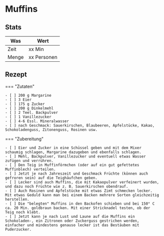 # Muffins

## Stats

| Was   | Wert        |
|-------|-------------|
| Zeit  | xx Min      |
| Menge | xx Personen |

## Rezept

=== "Zutaten"

    - [ ] 200 g Margarine
    - [ ] 3 Eier
    - [ ] 175 g Zucker
    - [ ] 200 g Dinkelmehl
    - [ ] 2 Teel. Backpulver
    - [ ] 1 Vanillezucker
    - [ ] 4-6 Essl. Mineralwasser
    - [ ] nach Geschmack: Sauerkirschen, Blaubeeren, Apfelstücke, Kakao, Schokoladenguss, Zitonenguss, Rosinen usw.

=== "Zubereitung"

    - [ ] Eier und Zucker in eine Schüssel geben und mit dem Mixer schaumig schlagen, Margarine dazugeben und ebenfalls schlagen.
    - [ ] Mehl, Backpulver, Vanillezucker und eventuell etwas Wasser zufügen und verrühren.
    - [ ] Den Teig in Muffinförmchen (oder auf ein gut gefettetes Muffinblech) verteilen.
    - [ ] Jetzt je nach Jahreszeit und Geschmack Früchte (können auch gefroren sein) auf die Teighäufchen geben.
    - [ ] Lecker sind auch Muffins, die mit Kakaopulver verfeinert wurden, und dazu noch Früchte wie z. B. Sauerkirschen obendrauf.
    - [ ] Auch Rosinen und Apfelstücke mit etwas Zimt schmecken lecker. Mit etwas Geduld kann man bei einem Backen mehrere Sorten gleichzeitig herstellen.
    - [ ] Die "belegten" Muffins in den Backofen schieben und bei 150° C ca. 20 Min. goldbraun backen. Mit einer Stricknadel testen, ob der Teig noch klebt.
    - [ ] Jetzt kann je nach Lust und Laune auf die Muffins ein Schokoladen-, ein Zitronen oder Zuckerguss gestrichen werden, einfacher und mindestens genauso lecker ist das Bestäuben mit Puderzucker.

